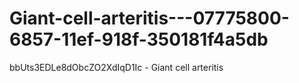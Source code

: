 # Giant-cell-arteritis---07775800-6857-11ef-918f-350181f4a5db
bbUts3EDLe8dObcZO2XdIqD1Ic - Giant cell arteritis
